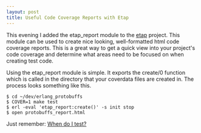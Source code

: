 ```yaml
---
layout: post
title: Useful Code Coverage Reports with Etap
---
```


This evening I added the etap\_report module to the [etap](http://github.com/ngerakines/etap) project. This module can be used to create nice looking, well-formatted html code coverage reports. This is a great way to get a quick view into your project's code coverage and determine what areas need to be focused on when creating test code.

Using the etap\_report module is simple. It exports the create/0 function which is called in the directory that your coverdata files are created in. The process looks something like this.

    $ cd ~/dev/erlang_protobuffs
    $ COVER=1 make test
    $ erl -eval 'etap_report:create()' -s init stop
    $ open protobuffs_report.html

Just remember: [When do I test?](http://whendoitest.com/)
